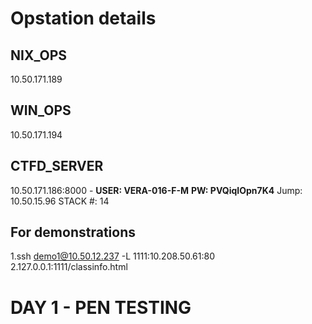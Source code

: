 # Opstation details
  ## NIX_OPS
  10.50.171.189
  
  ## WIN_OPS
  10.50.171.194

  ## CTFD_SERVER
  10.50.171.186:8000 - 
  **USER: VERA-016-F-M**
  **PW: PVQiqIOpn7K4**
  Jump: 10.50.15.96
  STACK #: 14

  ## For demonstrations
  1.ssh demo1@10.50.12.237 -L 1111:10.208.50.61:80
  2.127.0.0.1:1111/classinfo.html
  
# DAY 1 - PEN TESTING
  
 

  
